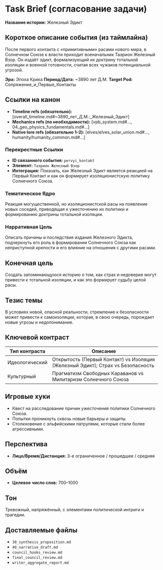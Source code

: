 # Task Brief (согласование задачи)

**Название истории:** Железный Эдикт

## Короткое описание события (из таймлайна)

После первого контакта с «примитивными» расами нового мира, в Солнечном Союзе к власти приходит военачальник Таэрион Железный Взор. Он издаёт эдикт, формализующий их доктрину тотальной изоляции и военной готовности, считая всех чужаков потенциальной угрозой.

**Эра:** Эпоха Крика
**Период/Дата:** ~3890 лет Д.М.
**Target Pod:** Сопряжение_и_Первые_Контакты

## Ссылки на канон
- **Timeline refs (обязательно):** [overall_timeline.md#~3890_лет_Д.М.:_Железный_Эдикт]
- **Mechanics refs (по необходимости):** [vpb_system.md#..., 04_geo_physics_fundamentals.md#...]
- **Native lore refs (обязательно 1–2):** [elves/elves_solar_union.md#..., humanity/humanity_common.md#...]

### **Перекрестные Ссылки**
- **ID связанного события:** `pervyi_kontakt`
- **Элемент:** `Таэрион Железный Взор`
- **Интеграция:** Показать, как Железный Эдикт является реакцией на Первый Контакт и как он формирует изоляционистскую политику Солнечного Союза.

### **Тематическое Ядро**
Реакция могущественной, но изоляционистской расы на появление новых соседей, приводящая к ужесточению их политики и формированию доктрины тотальной изоляции.


### **Нарративная Цель**
Описать причины и последствия издания Железного Эдикта, подчеркнуть его роль в формировании Солнечного Союза как неприступной крепости и его влияние на отношения с другими расами.

## Конечная цель
Создать запоминающуюся историю о том, как страх и недоверие могут привести к тотальной изоляции, и как это формирует судьбу целой расы.

## Тезис темы
В условиях новой, опасной реальности, стремление к безопасности может привести к самоизоляции, которая, в свою очередь, порождает новые угрозы и недопонимание.

## Ключевой контраст
| Тип контраста | Описание |
|---|---|
| Идеологический | Открытость (Первый Контакт) vs Изоляция (Железный Эдикт); Страх vs Безопасность |
| Культурный | Прагматизм Свободных Караванов vs Милитаризм Солнечного Союза |

## Игровые хуки
- Квест на расследование причин ужесточения политики Солнечного Союза.
- Попытки проникнуть сквозь новые барьеры и защиты.
- Столкновение с эльфийскими патрулями, которые стали более агрессивными.

## Перспектива
- **Лицо/Время/Дистанция:** 3-е ограниченное / прошедшее / средняя

## Объём
- **Целевое число слов:** 700–1000

## Тон
Тревожный, напряжённый, с элементами политической интриги и трагедии.

## Доставляемые файлы
- `30_synthesis_proposition.md`
- `40_narrative_draft.md`
- `council_hooks_review.md`
- `final_council_review.md`
- `writer_aggregate_report.md`
